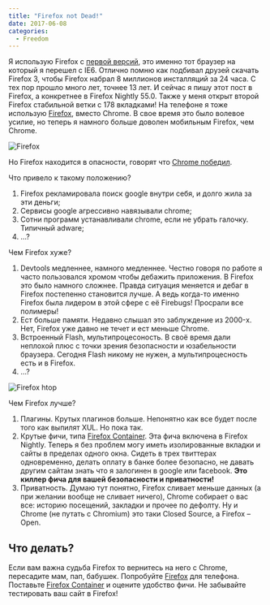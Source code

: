 ```yaml
---
title: "Firefox not Dead!"
date: 2017-06-08
categories:
  - Freedom
---
```


Я использую Firefox с [первой версий](http://website-archive.mozilla.org/www.mozilla.org/firefox_releasenotes/en-US/firefox/releases/1.0.html), это именно тот браузер на который я перешел с IE6. Отлично помню как подбивал друзей скачать Firefox 3, чтобы Firefox набрал 8 миллионов инсталляций за 24 часа. С тех пор прошло много лет, точнее 13 лет. И сейчас я пишу этот пост в Firefox, а конкретнее в Firefox Nightly 55.0. Также у меня открыт второй Firefox стабильной ветки с 178 вкладками! На телефоне я тоже использую [Firefox](https://play.google.com/store/apps/details?id=org.mozilla.firefox), вместо Chrome. В свое время это было волевое усилие, но теперь я намного больше доволен мобильным Firefox, чем Chrome.

![Firefox](firefox.png)

Но Firefox находится в опасности, говорят что [Chrome победил](https://habrahabr.ru/post/329780/).

Что привело к такому положению?

  1. Firefox рекламировала поиск google внутри себя, и долго жила за эти деньги;
  2. Сервисы google агрессивно навязывали chrome;
  3. Сотни программ устанавливали chrome, если не убрать галочку. Типичный adware;
  4. ...?

Чем Firefox хуже?

  1. Devtools медленнее, намного медленнее. Честно говоря по работе я часто пользовался хромом чтобы дебажить приложения. В Firefox это было намного сложнее. Правда ситуация меняется и дебаг в Firefox постепенно становится лучше. А ведь когда-то именно Firefox была лидером в этой сфере с её Firebugs! Просрали все полимеры!
  2. Ест больше памяти. Недавно слышал это заблуждение из 2000-x. Нет, Firefox уже давно не течет и ест меньше Chrome. 
  3. Встроенный Flash, мультипроцесоность. В своё время дали неплохой плюс с точки зрения безопасности и юзабельности браузера. Сегодня Flash никому не нужен, а мультипроцесность есть и в Firefox.
  4. ...?

![Firefox htop](firefox-mem.png)

Чем Firefox лучше?

  1. Плагины. Крутых плагинов больше. Непонятно как все будет после того как выпилят XUL. Но пока так.
  2. Крутые фичи, типа [Firefox Container](https://testpilot.firefox.com/experiments/containers). Эта фича включена в Firefox Nightly. Теперь я без проблем могу иметь изолированные вкладки и сайты в пределах одного окна. Сидеть в трех твиттерах одновременно, делать оплату в банке более безопасно, не давать другим сайтам знать что я залогинен в google или facebook. **Это киллер фича для вашей безопасности и приватности!**
  3. Приватность. Думаю тут понятно, Firefox сливает меньше данных (а при желании вообще не сливает ничего), Chrome собирает о вас все: историю посещений, закладки и прочее по дефолту. Ну и Chrome (не путать с Chromium) это таки Closed Source, а Firefox – Open.

## Что делать?

Если вам важна судьба Firefox то вернитесь на него с Chrome, пересадите мам, пап, бабушек. Попробуйте [Firefox](https://play.google.com/store/apps/details?id=org.mozilla.firefox) для телефона. Поставьте [Firefox Container](https://testpilot.firefox.com/experiments/containers) и оцените удобство фичи. Не забывайте тестировать ваш сайт в Firefox!
